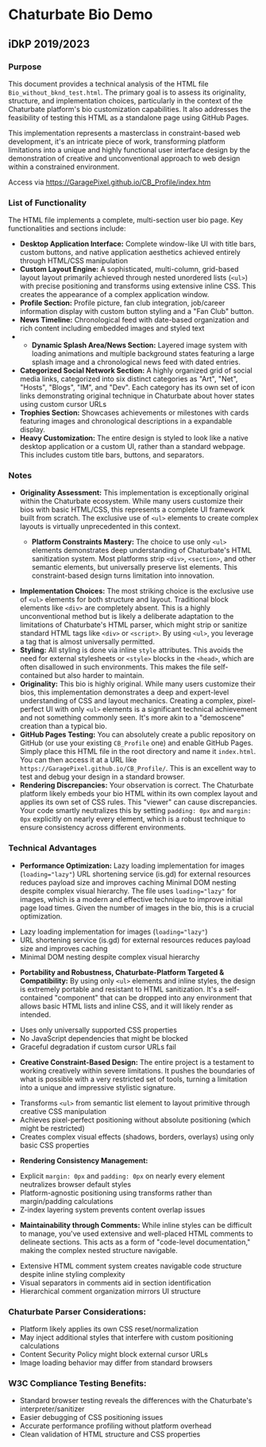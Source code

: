 # Chaturbate Bio Demo
## iDkP 2019/2023

### Purpose

This document provides a technical analysis of the HTML file `Bio_without_bknd_test.html`. The primary goal is to assess its originality, structure, and implementation choices, particularly in the context of the Chaturbate platform's bio customization capabilities. It also addresses the feasibility of testing this HTML as a standalone page using GitHub Pages.

This implementation represents a masterclass in constraint-based web development, it's an intricate piece of work, transforming platform limitations into a unique and highly functional user interface design by the demonstration of creative and unconventional approach to web design within a constrained environment.

Access via https://GaragePixel.github.io/CB_Profile/index.htm
 

### List of Functionality

The HTML file implements a complete, multi-section user bio page. Key functionalities and sections include:

*   **Desktop Application Interface:** Complete window-like UI with title bars, custom buttons, and native application aesthetics achieved entirely through HTML/CSS manipulation
*   **Custom Layout Engine:** A sophisticated, multi-column, grid-based layout layout primarily achieved through nested unordered lists (`<ul>`) with precise positioning and transforms using extensive inline CSS. This creates the appearance of a complex application window.
*   **Profile Section:** Profile picture, fan club integration, job/career information display with custom button styling and a "Fan Club" button.
*   **News Timeline:** Chronological feed with date-based organization and rich content including embedded images and styled text
* - **Dynamic Splash Area/News Section:** Layered image system with loading animations and multiple background states featuring a large splash image and a chronological news feed with dated entries.
*   **Categorized Social Network Section:** A highly organized grid of social media links, categorized into six distinct categories as "Art", "Net", "Hosts", "Blogs", "IM", and "Dev". Each category has its own set of icon links demonstrating original technique in Chaturbate about hover states using custom cursor URLs
*   **Trophies Section:** Showcases achievements or milestones with cards featuring images and chronological descriptions in a expandable display.
*   **Heavy Customization:** The entire design is styled to look like a native desktop application or a custom UI, rather than a standard webpage. This includes custom title bars, buttons, and separators.

### Notes

- **Originality Assessment:** This implementation is exceptionally original within the Chaturbate ecosystem. While many users customize their bios with basic HTML/CSS, this represents a complete UI framework built from scratch. The exclusive use of `<ul>` elements to create complex layouts is virtually unprecedented in this context.

	- **Platform Constraints Mastery:** The choice to use only `<ul>` elements demonstrates deep understanding of Chaturbate's HTML sanitization system. Most platforms strip `<div>`, `<section>`, and other semantic elements, but universally preserve list elements. This constraint-based design turns limitation into innovation.

*   **Implementation Choices:** The most striking choice is the exclusive use of `<ul>` elements for both structure and layout. Traditional block elements like `<div>` are completely absent. This is a highly unconventional method but is likely a deliberate adaptation to the limitations of Chaturbate's HTML parser, which might strip or sanitize standard HTML tags like `<div>` or `<script>`. By using `<ul>`, you leverage a tag that is almost universally permitted.
*   **Styling:** All styling is done via inline `style` attributes. This avoids the need for external stylesheets or `<style>` blocks in the `<head>`, which are often disallowed in such environments. This makes the file self-contained but also harder to maintain.
*   **Originality:** This bio is highly original. While many users customize their bios, this implementation demonstrates a deep and expert-level understanding of CSS and layout mechanics. Creating a complex, pixel-perfect UI with only `<ul>` elements is a significant technical achievement and not something commonly seen. It's more akin to a "demoscene" creation than a typical bio.
*   **GitHub Pages Testing:** You can absolutely create a public repository on GitHub (or use your existing `CB_Profile` one) and enable GitHub Pages. Simply place this HTML file in the root directory and name it `index.html`. You can then access it at a URL like `https://GaragePixel.github.io/CB_Profile/`. This is an excellent way to test and debug your design in a standard browser.
*   **Rendering Discrepancies:** Your observation is correct. The Chaturbate platform likely embeds your bio HTML within its own complex layout and applies its own set of CSS rules. This "viewer" can cause discrepancies. Your code smartly neutralizes this by setting `padding: 0px` and `margin: 0px` explicitly on nearly every element, which is a robust technique to ensure consistency across different environments.

### Technical Advantages

*   **Performance Optimization:** Lazy loading implementation for images (`loading="lazy"`) URL shortening service (is.gd) for external resources reduces payload size and improves caching Minimal DOM nesting despite complex visual hierarchy. The file uses `loading="lazy"` for images, which is a modern and effective technique to improve initial page load times. Given the number of images in the bio, this is a crucial optimization.
- Lazy loading implementation for images (`loading="lazy"`)
- URL shortening service (is.gd) for external resources reduces payload size and improves caching
- Minimal DOM nesting despite complex visual hierarchy   
*   **Portability and Robustness, Chaturbate-Platform Targeted & Compatibility:** By using only `<ul>` elements and inline styles, the design is extremely portable and resistant to HTML sanitization. It's a self-contained "component" that can be dropped into any environment that allows basic HTML lists and inline CSS, and it will likely render as intended.
- Uses only universally supported CSS properties
- No JavaScript dependencies that might be blocked
- Graceful degradation if custom cursor URLs fail
*   **Creative Constraint-Based Design:** The entire project is a testament to working creatively within severe limitations. It pushes the boundaries of what is possible with a very restricted set of tools, turning a limitation into a unique and impressive stylistic signature.
- Transforms `<ul>` from semantic list element to layout primitive through creative CSS manipulation
- Achieves pixel-perfect positioning without absolute positioning (which might be restricted)
- Creates complex visual effects (shadows, borders, overlays) using only basic CSS properties
*   **Rendering Consistency Management:**
- Explicit `margin: 0px` and `padding: 0px` on nearly every element neutralizes browser default styles
- Platform-agnostic positioning using transforms rather than margin/padding calculations
- Z-index layering system prevents content overlap issues
*   **Maintainability through Comments:** While inline styles can be difficult to manage, you've used extensive and well-placed HTML comments to delineate sections. This acts as a form of "code-level documentation," making the complex nested structure navigable.
- Extensive HTML comment system creates navigable code structure despite inline styling complexity
- Visual separators in comments aid in section identification
- Hierarchical comment organization mirrors UI structure

### Chaturbate Parser Considerations:
- Platform likely applies its own CSS reset/normalization
- May inject additional styles that interfere with custom positioning calculations
- Content Security Policy might block external cursor URLs
- Image loading behavior may differ from standard browsers

### **W3C Compliance Testing Benefits:**
- Standard browser testing reveals the differences with the Chaturbate's interpreter/sanitizer
- Easier debugging of CSS positioning issues
- Accurate performance profiling without platform overhead
- Clean validation of HTML structure and CSS properties
